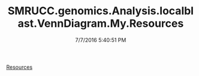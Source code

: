 ﻿---
title: SMRUCC.genomics.Analysis.localblast.VennDiagram.My.Resources
date: 7/7/2016 5:40:51 PM
---

[Resources](T-SMRUCC.genomics.Analysis.localblast.VennDiagram.My.Resources.Resources.html)
